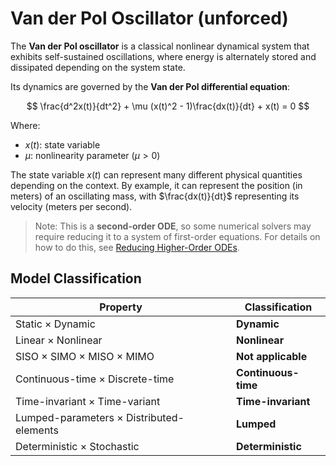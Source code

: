 # Van der Pol Oscillator (unforced)

The **Van der Pol oscillator** is a classical nonlinear dynamical system that exhibits self-sustained oscillations, where energy is alternately stored and dissipated depending on the system state.

Its dynamics are governed by the **Van der Pol differential equation**:

$$
\frac{d^2x(t)}{dt^2} + \mu (x(t)^2 - 1)\frac{dx(t)}{dt} + x(t) = 0
$$

Where:

- $x(t)$: state variable
- $\mu$: nonlinearity parameter ($\mu > 0$)

The state variable $x(t)$ can represent many different physical quantities depending on the context. By example, it can represent the position (in meters) of an oscillating mass, with $\frac{dx(t)}{dt}$ representing its velocity (meters per second).

> Note: This is a **second-order ODE**, so some numerical solvers may require reducing it to a system of first-order equations.
> For details on how to do this, see [Reducing Higher-Order ODEs](/docs/ode_reduction.md).

## Model Classification

| Property                                 | Classification      |
| ---------------------------------------- | ------------------- |
| Static × Dynamic                         | **Dynamic**         |
| Linear × Nonlinear                       | **Nonlinear**       |
| SISO × SIMO × MISO × MIMO                | **Not applicable**  |
| Continuous-time × Discrete-time          | **Continuous-time** |
| Time-invariant × Time-variant            | **Time-invariant**  |
| Lumped-parameters × Distributed-elements | **Lumped**          |
| Deterministic × Stochastic               | **Deterministic**   |
